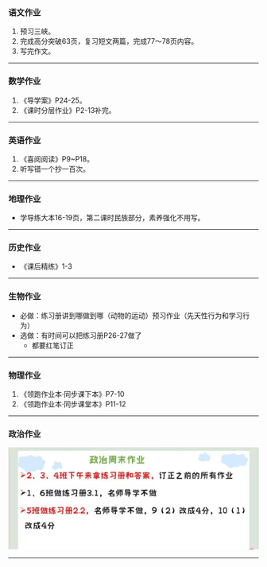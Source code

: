 ﻿### 语文作业 ###
1. 预习三峡。
2. 完成高分突破63页，复习短文两篇，完成77～78页内容。
3. 写完作文。
-----
### 数学作业 ###
1. 《导学案》P24-25。
2. 《课时分层作业》P2-13补完。
-----
### 英语作业 ###
1. 《喜阅阅读》P9~P18。
2. 听写错一个抄一百次。
-----
### 地理作业 ###
* 学导练大本16-19页，第二课时民族部分，素养强化不用写。
-----
### 历史作业 ###
* 《课后精练》1-3
-----
### 生物作业 ###
* 必做：练习册讲到哪做到哪（动物的运动）预习作业（先天性行为和学习行为）
* 选做：有时间可以把练习册P26-27做了
	* 都要红笔订正
-----
### 物理作业 ###
1. 《领跑作业本·同步课下本》P7-10
2. 《领跑作业本·同步课堂本》P11-12
-----
### 政治作业 ###
![hw](../hw/_images/3p.jpg)

-----
